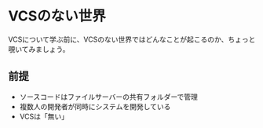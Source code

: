 # VCSのない世界

VCSについて学ぶ前に、VCSのない世界ではどんなことが起こるのか、ちょっと覗いてみましょう。

## 前提

- ソースコードはファイルサーバーの共有フォルダーで管理
- 複数人の開発者が同時にシステムを開発している
- VCSは「無い」
